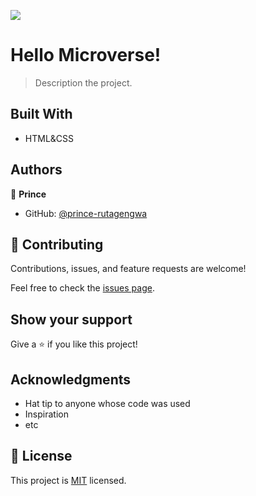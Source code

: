 ![](https://img.shields.io/badge/Microverse-blueviolet)

# Hello Microverse!

> Description the project.


## Built With

- HTML&CSS



## Authors

👤 **Prince**

- GitHub: [@prince-rutagengwa](https://github.com/prince-rutagengwa)

## 🤝 Contributing

Contributions, issues, and feature requests are welcome!

Feel free to check the [issues page](../../issues/).

## Show your support

Give a ⭐️ if you like this project!

## Acknowledgments

- Hat tip to anyone whose code was used
- Inspiration
- etc

## 📝 License

This project is [MIT](./MIT.md) licensed.
